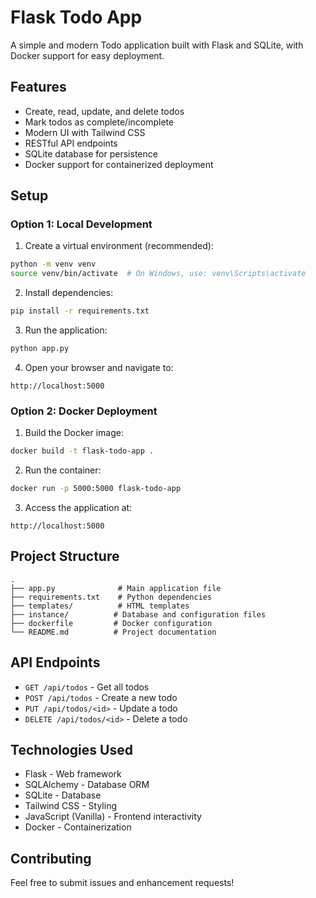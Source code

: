 # Flask Todo App

A simple and modern Todo application built with Flask and SQLite, with Docker support for easy deployment.

## Features

- Create, read, update, and delete todos
- Mark todos as complete/incomplete
- Modern UI with Tailwind CSS
- RESTful API endpoints
- SQLite database for persistence
- Docker support for containerized deployment

## Setup

### Option 1: Local Development

1. Create a virtual environment (recommended):

```bash
python -m venv venv
source venv/bin/activate  # On Windows, use: venv\Scripts\activate
```

2. Install dependencies:

```bash
pip install -r requirements.txt
```

3. Run the application:

```bash
python app.py
```

4. Open your browser and navigate to:

```
http://localhost:5000
```

### Option 2: Docker Deployment

1. Build the Docker image:

```bash
docker build -t flask-todo-app .
```

2. Run the container:

```bash
docker run -p 5000:5000 flask-todo-app
```

3. Access the application at:

```
http://localhost:5000
```

## Project Structure

```
.
├── app.py              # Main application file
├── requirements.txt    # Python dependencies
├── templates/          # HTML templates
├── instance/          # Database and configuration files
├── dockerfile         # Docker configuration
└── README.md          # Project documentation
```

## API Endpoints

- `GET /api/todos` - Get all todos
- `POST /api/todos` - Create a new todo
- `PUT /api/todos/<id>` - Update a todo
- `DELETE /api/todos/<id>` - Delete a todo

## Technologies Used

- Flask - Web framework
- SQLAlchemy - Database ORM
- SQLite - Database
- Tailwind CSS - Styling
- JavaScript (Vanilla) - Frontend interactivity
- Docker - Containerization

## Contributing

Feel free to submit issues and enhancement requests!
